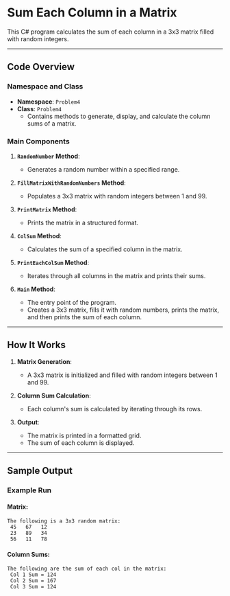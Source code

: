 # Sum Each Column in a Matrix

This C# program calculates the sum of each column in a 3x3 matrix filled with random integers.

---

## Code Overview

### Namespace and Class
- **Namespace**: `Problem4`
- **Class**: `Problem4`
  - Contains methods to generate, display, and calculate the column sums of a matrix.

### Main Components

1. **`RandomNumber` Method**:
   - Generates a random number within a specified range.

2. **`FillMatrixWithRandomNumbers` Method**:
   - Populates a 3x3 matrix with random integers between 1 and 99.

3. **`PrintMatrix` Method**:
   - Prints the matrix in a structured format.

4. **`ColSum` Method**:
   - Calculates the sum of a specified column in the matrix.

5. **`PrintEachColSum` Method**:
   - Iterates through all columns in the matrix and prints their sums.

6. **`Main` Method**:
   - The entry point of the program.
   - Creates a 3x3 matrix, fills it with random numbers, prints the matrix, and then prints the sum of each column.

---

## How It Works

1. **Matrix Generation**:
   - A 3x3 matrix is initialized and filled with random integers between 1 and 99.

2. **Column Sum Calculation**:
   - Each column's sum is calculated by iterating through its rows.

3. **Output**:
   - The matrix is printed in a formatted grid.
   - The sum of each column is displayed.

---

## Sample Output

### Example Run

#### Matrix:
```plaintext
The following is a 3x3 random matrix:
 45   67   12
 23   89   34
 56   11   78
```
#### Column Sums:
```
The following are the sum of each col in the matrix:
 Col 1 Sum = 124
 Col 2 Sum = 167
 Col 3 Sum = 124
```
